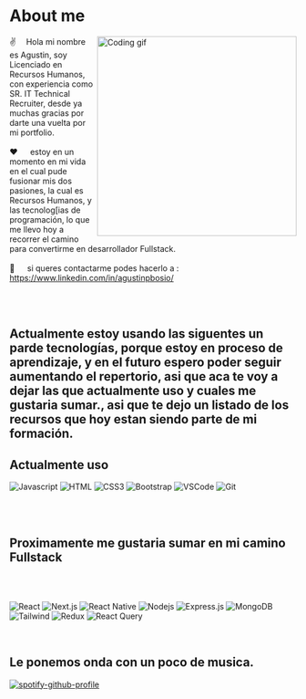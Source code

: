 # About me
 
<p>
 <img align="right" width="350" src="/assets/programming.gif" alt="Coding gif" />
  
 ✌️ &emsp;Hola mi nombre es Agustin, soy Licenciado en Recursos Humanos, con experiencia como SR. IT Technical Recruiter, desde ya muchas gracias por darte una vuelta por mi portfolio. <br/><br/>
 ❤️ &emsp; estoy en un momento en mi vida en el cual pude fusionar mis dos pasiones, la cual es Recursos Humanos, y las tecnolog[ias de programación, lo que me llevo hoy a recorrer el camino para convertirme en desarrollador Fullstack.<br/><br/>
 📧 &emsp; si queres contactarme podes hacerlo a : https://www.linkedin.com/in/agustinpbosio/<br/><br/>


<br/>

## Actualmente estoy usando las siguentes un parde tecnologías, porque estoy en proceso de aprendizaje, y en el futuro espero poder seguir aumentando el repertorio, asi que aca te voy a dejar las que actualmente uso y cuales me gustaria sumar., asi que te dejo un listado de los recursos que hoy estan siendo parte de mi formación.

##  Actualmente uso
![Javascript](https://img.shields.io/badge/Javascript-F0DB4F?style=for-the-badge&labelColor=black&logo=javascript&logoColor=F0DB4F)
![HTML](https://img.shields.io/badge/HTML5-E34F26?style=for-the-badge&logo=html5&logoColor=white)
![CSS3](https://img.shields.io/badge/CSS3-1572B6?style=for-the-badge&logo=css3&logoColor=white)
![Bootstrap](https://img.shields.io/badge/Bootstrap-563D7C?style=for-the-badge&logo=bootstrap&logoColor=white)
![VSCode](https://img.shields.io/badge/Visual_Studio-0078d7?style=for-the-badge&logo=visual%20studio&logoColor=white)
![Git](https://img.shields.io/badge/Git-F05032?style=for-the-badge&logo=git&logoColor=white)

<br/>
<br/>

##  Proximamente me gustaria sumar en mi camino Fullstack

<br/>
<br/>


![React](https://img.shields.io/badge/-React-61DBFB?style=for-the-badge&labelColor=black&logo=react&logoColor=61DBFB)
![Next.js](https://img.shields.io/badge/next.js-000000?style=for-the-badge&logo=nextdotjs&logoColor=white)
![React Native](https://img.shields.io/badge/React_Native-20232A?style=for-the-badge&logo=react&logoColor=61DAFB)
![Nodejs](https://img.shields.io/badge/Nodejs-3C873A?style=for-the-badge&labelColor=black&logo=node.js&logoColor=3C873A)
![Express.js](https://img.shields.io/badge/Express.js-000000?style=for-the-badge&logo=express&logoColor=white)
![MongoDB](https://img.shields.io/badge/MongoDB-4EA94B?style=for-the-badge&logo=mongodb&logoColor=white)
![Tailwind](https://img.shields.io/badge/Tailwind_CSS-092749?style=for-the-badge&logo=tailwindcss&logoColor=06B6D4&labelColor=000000)
![Redux](https://img.shields.io/badge/Redux-593D88?style=for-the-badge&logo=redux&logoColor=white)
![React Query](https://img.shields.io/badge/-React_Query-FF4154?style=for-the-badge&logo=react%20query&logoColor=white)

<br/>


##  Le ponemos onda con un poco de musica.
[![spotify-github-profile](https://spotify-github-profile.vercel.app/api/view?uid=aguchob&cover_image=true&theme=default&show_offline=false&background_color=121212&bar_color_cover=true)](https://spotify-github-profile.vercel.app/api/view?uid=aguchob&redirect=true)

